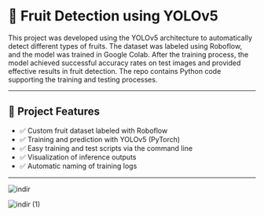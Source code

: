 # 🍎 Fruit Detection using YOLOv5

This project was developed using the YOLOv5 architecture to automatically detect different types of fruits. The dataset was labeled using Roboflow, and the model was trained in Google Colab. After the training process, the model achieved successful accuracy rates on test images and provided effective results in fruit detection. The repo contains Python code supporting the training and testing processes.

---

## 📌 Project Features

- ✅ Custom fruit dataset labeled with Roboflow  
- ✅ Training and prediction with YOLOv5 (PyTorch)  
- ✅ Easy training and test scripts via the command line  
- ✅ Visualization of inference outputs  
- ✅ Automatic naming of training logs  

---

![indir](https://github.com/user-attachments/assets/b5346c27-1624-4c26-a909-9bf69cb73768)

![indir (1)](https://github.com/user-attachments/assets/2dc70db6-6472-4f43-9f1a-1fe2e094dbc8)
